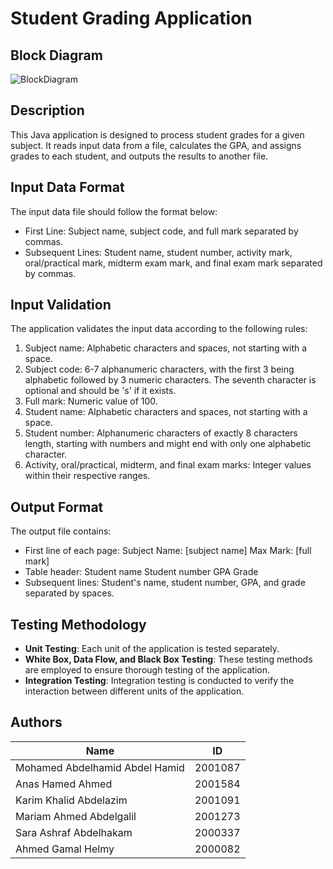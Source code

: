 # Student Grading Application

## Block Diagram
![BlockDiagram](https://github.com/kareemkhaledd/Student-grading-system/assets/111571591/839ea601-a3bc-4aa0-9504-ea485344bc85)

## Description
This Java application is designed to process student grades for a given subject. It reads input data from a file, calculates the GPA, and assigns grades to each student, and outputs the results to another file.

## Input Data Format
The input data file should follow the format below:
- First Line: Subject name, subject code, and full mark separated by commas.
- Subsequent Lines: Student name, student number, activity mark, oral/practical mark, midterm exam mark, and final exam mark separated by commas.

## Input Validation
The application validates the input data according to the following rules:
1. Subject name: Alphabetic characters and spaces, not starting with a space.
2. Subject code: 6-7 alphanumeric characters, with the first 3 being alphabetic followed by 3 numeric characters. The seventh character is optional and should be 's' if it exists.
3. Full mark: Numeric value of 100.
4. Student name: Alphabetic characters and spaces, not starting with a space.
5. Student number: Alphanumeric characters of exactly 8 characters length, starting with numbers and might end with only one alphabetic character.
6. Activity, oral/practical, midterm, and final exam marks: Integer values within their respective ranges.

## Output Format
The output file contains:
- First line of each page: Subject Name: [subject name]     Max Mark: [full mark]
- Table header: Student name     Student number     GPA     Grade
- Subsequent lines: Student's name, student number, GPA, and grade separated by spaces.

## Testing Methodology
- **Unit Testing**: Each unit of the application is tested separately.
- **White Box, Data Flow, and Black Box Testing**: These testing methods are employed to ensure thorough testing of the application.
- **Integration Testing**: Integration testing is conducted to verify the interaction between different units of the application.

## Authors
| Name                      | ID       |
|---------------------------|----------|
| Mohamed Abdelhamid Abdel Hamid  | 2001087  |
| Anas Hamed Ahmed          | 2001584  |
| Karim Khalid Abdelazim    | 2001091  |
| Mariam Ahmed Abdelgalil   | 2001273  |
| Sara Ashraf Abdelhakam    | 2000337  |
| Ahmed Gamal Helmy         | 2000082  |
